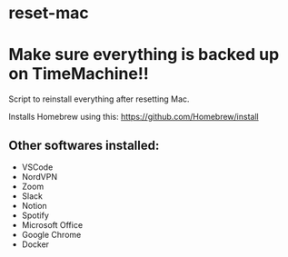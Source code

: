 # reset-mac

# Make sure everything is backed up on TimeMachine!!
Script to reinstall everything after resetting Mac.

Installs Homebrew using this: https://github.com/Homebrew/install

## Other softwares installed:
- VSCode
- NordVPN
- Zoom
- Slack
- Notion
- Spotify 
- Microsoft Office
- Google Chrome
- Docker
